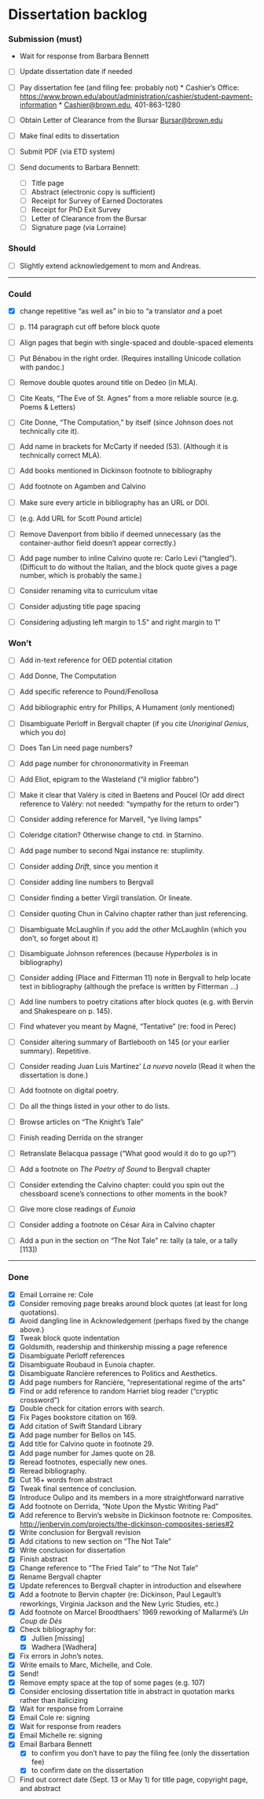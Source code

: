 # Dissertation backlog

### Submission (must)
* Wait for response from Barbara Bennett
- [ ] Update dissertation date if needed
- [ ] Pay dissertation fee (and filing fee: probably not)
			* Cashier’s Office: https://www.brown.edu/about/administration/cashier/student-payment-information
			* Cashier@brown.edu, 401-863-1280
- [ ] Obtain Letter of Clearance from the Bursar
			Bursar@brown.edu

- [ ] Make final edits to dissertation
- [ ] Submit PDF (via ETD system)

- [ ] Send documents to Barbara Bennett:
	- [ ] Title page
	- [ ] Abstract (electronic copy is sufficient)
	- [ ] Receipt for Survey of Earned Doctorates
	- [ ] Receipt for PhD Exit Survey
	- [ ] Letter of Clearance from the Bursar
	- [ ] Signature page (via Lorraine)

### Should
- [ ] Slightly extend acknowledgement to mom and Andreas.

---

### Could
- [x] change repetitive “as well as” in bio to “a translator *and* a poet
- [ ] p. 114 paragraph cut off before block quote
- [ ] Align pages that begin with single-spaced and double-spaced elements
- [ ] Put Bénabou in the right order. (Requires installing Unicode collation with pandoc.)
- [ ] Remove double quotes around title on Dedeo (in MLA).
- [ ] Cite Keats, “The Eve of St. Agnes” from a more reliable source (e.g. Poems & Letters)
- [ ] Cite Donne, “The Computation,” by itself (since Johnson does not technically cite it).
- [ ] Add name in brackets for McCarty if needed (53). (Although it is technically correct MLA).

- [ ] Add books mentioned in Dickinson footnote to bibliography
- [ ] Add footnote on Agamben and Calvino
- [ ] Make sure every article in bibliography has an URL or DOI.
- [ ] (e.g. Add URL for Scott Pound article)

- [ ] Remove Davenport from biblio if deemed unnecessary
      (as the container-author field doesn’t appear correctly.)
- [ ] Add page number to inline Calvino quote re: Carlo Levi (“tangled”).
(Difficult to do without the Italian, and the block quote gives a page number, which is probably the same.)
- [ ] Consider renaming vita to curriculum vitae
- [ ] Consider adjusting title page spacing
- [ ] Considering adjusting left margin to 1.5" and right margin to 1"

### Won’t
- [ ] Add in-text reference for OED potential citation
- [ ] Add Donne, The Computation
- [ ] Add specific reference to Pound/Fenollosa
- [ ] Add bibliographic entry for Phillips, A Humament (only mentioned)
- [ ] Disambiguate Perloff in Bergvall chapter
      (if you cite *Unoriginal Genius*, which you do)
- [ ] Does Tan Lin need page numbers?
- [ ] Add page number for chrononormativity in Freeman
- [ ] Add Eliot, epigram to the Wasteland (“il miglior fabbro”)
- [ ] Make it clear that Valéry is cited in Baetens and Poucel
      (Or add direct reference to Valéry: not needed: “sympathy for the return to order”)
- [ ] Consider adding reference for Marvell, “ye living lamps”
- [ ] Coleridge citation? Otherwise change to ctd. in Starnino.
- [ ] Add page number to second Ngai instance re: stuplimity.
- [ ] Consider adding *Drift*, since you mention it
- [ ] Consider adding line numbers to Bergvall
- [ ] Consider finding a better Virgil translation. Or lineate.
- [ ] Consider quoting Chun in Calvino chapter rather than just referencing.
- [ ] Disambiguate McLaughlin if you add the *other* McLaughlin (which you don’t, so forget about it)
- [ ] Disambiguate Johnson references (because *Hyperboles* is in bibliography)
- [ ] Consider adding (Place and Fitterman 11) note in Bergvall to help locate text
      in bibliography (although the preface is written by Fitterman ...)

- [ ] Add line numbers to poetry citations after block quotes (e.g. with Bervin and Shakespeare on p. 145).
- [ ] Find whatever you meant by Magné, “Tentative” (re: food in Perec)
- [ ] Consider altering summary of Bartlebooth on 145 (or your earlier summary).
      Repetitive.
- [ ] Consider reading Juan Luis Martínez’ *La nueva novela*
      (Read it when the dissertation is done.)
- [ ] Add footnote on digital poetry.
- [ ] Do all the things listed in your other to do lists.
- [ ] Browse articles on “The Knight’s Tale”
- [ ] Finish reading Derrida on the stranger
- [ ] Retranslate Belacqua passage (“What good would it do to go up?”)
- [ ] Add a footnote on *The Poetry of Sound* to Bergvall chapter
- [ ] Consider extending the Calvino chapter:
      could you spin out the chessboard scene’s connections
      to other moments in the book?
- [ ] Give more close readings of *Eunoia*
- [ ] Consider adding a footnote on César Aira in Calvino chapter
- [ ] Add a pun in the section on “The Not Tale” re: tally (a tale, or a tally [113])

---
### Done
- [x] Email Lorraine re: Cole
- [x] Consider removing page breaks around block quotes (at least for long quotations).
- [x] Avoid dangling line in Acknowledgement (perhaps fixed by the change above.)
- [x] Tweak block quote indentation
- [x] Goldsmith, readership and thinkership missing a page reference
- [x] Disambiguate Perloff references
- [x] Disambiguate Roubaud in Eunoia chapter.
- [x] Disambiguate Rancière references to Politics and Aesthetics.
- [x] Add page numbers for Rancière, “representational regime of the arts”
- [x] Find or add reference to random Harriet blog reader (“cryptic crossword”)
- [x] Double check for citation errors with search.
- [x] Fix Pages bookstore citation on 169.
- [x] Add citation of Swift Standard Library
- [x] Add page number for Bellos on 145.
- [x] Add title for Calvino quote in footnote 29.
- [x] Add page number for James quote on 28.
- [x] Reread footnotes, especially new ones.
- [x] Reread bibliography.
- [x] Cut 16+ words from abstract
- [x] Tweak final sentence of conclusion.
- [x] Introduce Oulipo and its members in a more straightforward narrative
- [x] Add footnote on Derrida, “Note Upon the Mystic Writing Pad”
- [x] Add reference to Bervin’s website in Dickinson footnote re: Composites. http://jenbervin.com/projects/the-dickinson-composites-series#2
- [x] Write conclusion for Bergvall revision
- [x] Add citations to new section on “The Not Tale”
- [x] Write conclusion for dissertation
- [x] Finish abstract
- [x] Change reference to “The Fried Tale” to “The Not Tale”
- [x] Rename Bergvall chapter
- [x] Update references to Bergvall chapter in introduction and elsewhere
- [x] Add a footnote to Bervin chapter (re: Dickinson, Paul Legault’s reworkings,
      Virginia Jackson and the New Lyric Studies, etc.)
- [x] Add footnote on Marcel Broodthaers’ 1969 reworking of Mallarmé’s *Un Coup de Dés*
- [x] Check bibliography for:
  - [x] Jullien [missing]
  - [x] Wadhera [Wadhera]
- [x] Fix errors in John’s notes.
- [x] Write emails to Marc, Michelle, and Cole.
- [x] Send!
- [x] Remove empty space at the top of some pages (e.g. 107)
- [x] Consider enclosing dissertation title in abstract in quotation marks rather than italicizing
- [x] Wait for response from Lorraine
- [x] Email Cole re: signing
- [x] Wait for response from readers
- [x] Email Michelle re: signing
- [x] Email Barbara Bennett
 	- [x] to confirm you don’t have to pay the filing fee (only the dissertation fee)
	- [x] to confirm date on the dissertation
- [ ] Find out correct date (Sept. 13 or May 1) for title page, copyright page, and abstract

